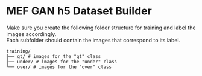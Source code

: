 # MEF GAN h5 Dataset Builder

Make sure you create the following folder structure for training and label the images accordingly.  
Each subfolder should contain the images that correspond to its label.

```
training/
├── gt/ # images for the "gt" class
├── under/ # images for the "under" class
└── over/ # images for the "over" class
```